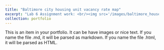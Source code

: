```yaml
---
title: "Baltimore city housing unit vacancy rate map"
excerpt: "Lab 6 Assignment work: <br/><img src='/images/baltimore_house_unit_vacancy_rate.png'>"
collection: portfolio
---
```


This is an item in your portfolio. It can be have images or nice text. If you name the file .md, it will be parsed as markdown. If you name the file .html, it will be parsed as HTML. 
